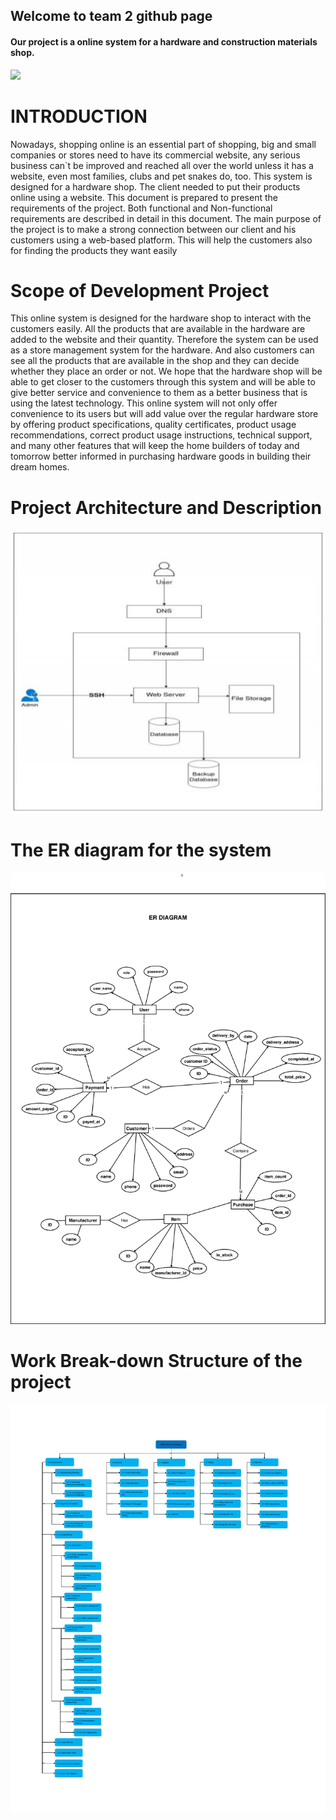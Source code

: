 ## Welcome to team 2 github page


<h4> Our project is a online system for a hardware and construction materials shop. </h4>

<img src ="https://previews.123rf.com/images/catherinelprod/catherinelprod1711/catherinelprod171100112/89896969-pondichery-puduchery-tamil-nadu-indi1-circa-september-2017-hardware-store-traditional-showcase-of-to.jpg">

<h1>INTRODUCTION</h1>

<p>Nowadays, shopping online is an essential part of shopping, big and small companies or stores
need to have its commercial website, any serious business can`t be improved and reached all
over the world unless it has a website, even most families, clubs and pet snakes do, too. This
system is designed for a hardware shop. The client needed to put their products online using a
website. This document is prepared to present the requirements of the project. Both functional
and Non-functional requirements are described in detail in this document. The main purpose of
the project is to make a strong connection between our client and his customers using a
web-based platform. This will help the customers also for finding the products they want easily</p>


<h1>Scope of Development Project</h1>

<p>This online system is designed for the hardware shop to interact with the customers easily. All
the products that are available in the hardware are added to the website and their quantity.
Therefore the system can be used as a store management system for the hardware. And also
customers can see all the products that are available in the shop and they can decide whether they
place an order or not.
We hope that the hardware shop will be able to get closer to the customers through this system
and will be able to give better service and convenience to them as a better business that is using
the latest technology.
This online system will not only offer convenience to its users but will add value over the regular
hardware store by offering product specifications, quality certificates, product usage
recommendations, correct product usage instructions, technical support, and many other features
that will keep the home builders of today and tomorrow better informed in purchasing hardware
goods in building their dream homes.</p>


<h1>Project Architecture and Description</h1>
  
  <img src = "https://raw.githubusercontent.com/spjayasanka/spjayasanka.github.io/main/Capture.JPG">
  
<h1>The ER diagram for the system</h1>  

<img src = "https://raw.githubusercontent.com/spjayasanka/spjayasanka.github.io/main/Untitled%20Diagram(4)(2)-page-001.jpg">

<h1>Work Break-down Structure of the project </h1>
<img src = "https://raw.githubusercontent.com/spjayasanka/spjayasanka.github.io/main/WBS-page-001.jpg">
  
  


